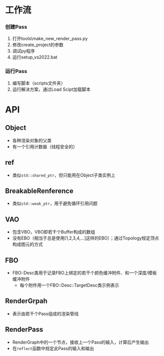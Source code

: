 # 工作流

### 创建Pass

1. 打开tools\make_new_render_pass.py
2. 修改create_project的参数
3. 调试py程序
4. 运行setup_vs2022.bat

### 运行Pass

1. 编写脚本（scripts文件夹）
2. 运行解决方案，通过Load Scipt加载脚本

# API

## Object

- 各种渲染对象的父类
- 有一个引用计数器（线程安全的）

## ref

- 类似`std::shared_ptr`，但只能用在Object子类实例上

## BreakableRenference

- 类似`std::weak_ptr`，用于避免循环引用问题

## VAO

- 包含VBO，VBO即若干个Buffer构成的数组
- 没有EBO（相当于总是使用[1,2,3,4,...]这样的EBO）；通过Topology规定顶点构成图元的方式

## FBO

- FBO::Desc类用于记录FBO上绑定的若干个颜色缓冲附件、和一个深度/模板缓冲附件
  - 每个附件用一个FBO::Desc::TargetDesc类示例表示

## RenderGrpah

- 表示由若干个Pass组成的渲染管线

## RenderPass

- RenderGraph中的一个节点，接收上一个Pass的输入，计算后产生输出
- 在`reflect`函数中规定此Pass的输入和输出